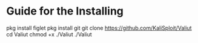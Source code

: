 # Guide for the Installing



pkg install figlet
pkg install git
git clone https://github.com/KaliSploit/Valiut
cd Valiut
chmod +x ./Valiut
./Valiut
